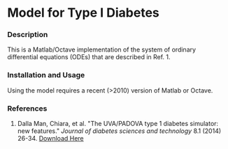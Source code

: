 # Model for Type I Diabetes
### Description
This is a Matlab/Octave implementation of the system of ordinary differential equations (ODEs) that are described in Ref. 1.

### Installation and Usage
Using the model requires a recent (>2010) version of Matlab or Octave.

### References
1. Dalla Man, Chiara, et al. "The UVA/PADOVA type 1 diabetes simulator: new features." _Journal of diabetes sciences and technology_ 8.1 (2014) 26-34.
[Download Here](https://journals.sagepub.com/doi/abs/10.1177/1932296813514502)

